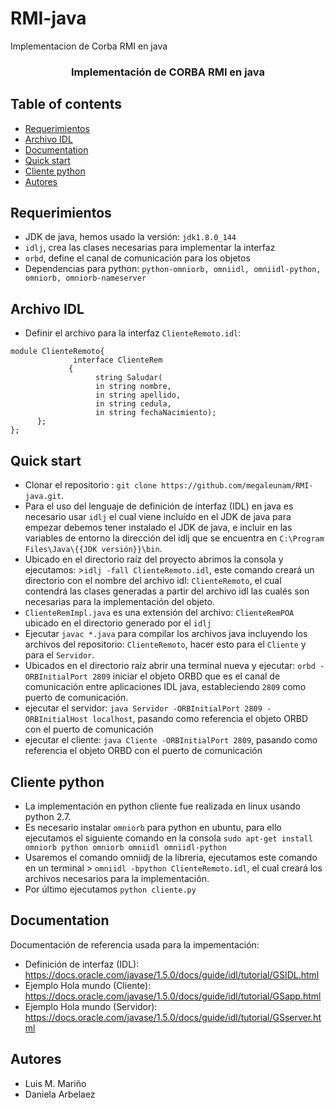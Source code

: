 # RMI-java
Implementacion de Corba RMI en java
<p align="center">

  <h3 align="center">Implementación de CORBA RMI en java</h3>

</p>

## Table of contents

- [Requerimientos](#requerimientos)
- [Archivo IDL](#archivo-idl)
- [Documentation](#documentation)
- [Quick start](#quick-start)
- [Cliente python](#cliente-python)
- [Autores](#autores)

## Requerimientos

- JDK de java, hemos usado la versión: `jdk1.8.0_144`
- `idlj`, crea las clases necesarias para implementar la interfaz
- `orbd`, define el canal de comunicación para los objetos
- Dependencias para python: `python-omniorb, omniidl, omniidl-python, omniorb, omniorb-nameserver` 

## Archivo IDL

- Definir el archivo para la interfaz
`ClienteRemoto.idl`:

```
module ClienteRemoto{
              interface ClienteRem
             {
                   string Saludar(
                   in string nombre,
                   in string apellido,
                   in string cedula,
                   in string fechaNacimiento);
      };
};
```

## Quick start
- Clonar el repositorio : `git clone https://github.com/megaleunam/RMI-java.git`.
- Para el uso del lenguaje de definición de interfaz (IDL) en java es necesario usar `idlj` el cual viene incluído en el JDK de java para empezar debemos tener instalado el JDK de java, e incluir en las variables de entorno la dirección del idlj que se encuentra en `C:\Program Files\Java\{{JDK versión}}\bin`. 
- Ubicado en el directorio raíz del proyecto abrimos la consola y ejecutamos: >`idlj -fall ClienteRemoto.idl`, este comando creará un directorio con el nombre del archivo idl: `ClienteRemoto`, el cual contendrá las clases generadas a partir del archivo idl las cualés son necesarias para la implementación del objeto.
- `ClienteRemImpl.java` es una extensión del archivo: `ClienteRemPOA` ubicado en el directorio generado por el `idlj`
- Ejecutar `javac *.java` para compilar los archivos java incluyendo los archivos del repositorio: `ClienteRemoto`, hacer esto para el `Cliente` y para el `Servidor`.
- Ubicados en el directorio raíz abrir una terminal nueva y ejecutar: `orbd -ORBInitialPort 2809` iniciar el objeto ORBD que es el canal de comunicación entre aplicaciones IDL java, estableciendo `2809` como puerto de comunicación.
- ejecutar el servidor: `java Servidor -ORBInitialPort 2809 -ORBInitialHost localhost`, pasando como referencia el objeto ORBD con el puerto de comunicación
- ejecutar el cliente: `java Cliente -ORBInitialPort 2809`, pasando como referencia el objeto ORBD con el puerto de comunicación

## Cliente python

- La implementación en python cliente fue realizada en linux usando python 2.7.
- Es necesario instalar `omniorb` para python en ubuntu, para ello ejecutamos el siguiente comando en la consola `sudo apt-get install omniorb python omniorb omniidl omniidl-python`
- Usaremos el comando omniidj de la libreria, ejecutamos este comando en un terminal > `omniidl -bpython ClienteRemoto.idl`, el cual creará los archivos necesarios para la implementación.
- Por último ejecutamos `python cliente.py`

## Documentation

Documentación de referencia usada para la impementación:

- Definición de interfaz (IDL): <https://docs.oracle.com/javase/1.5.0/docs/guide/idl/tutorial/GSIDL.html>
- Ejemplo Hola mundo (Cliente): <https://docs.oracle.com/javase/1.5.0/docs/guide/idl/tutorial/GSapp.html>
- Ejemplo Hola mundo (Servidor): <https://docs.oracle.com/javase/1.5.0/docs/guide/idl/tutorial/GSserver.html>



## Autores
- Luis M. Mariño
- Daniela Arbelaez
